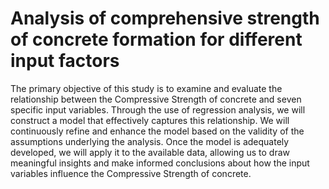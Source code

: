 # Analysis of comprehensive strength of concrete formation for different input factors
The primary objective of this study is to examine and evaluate the relationship between the Compressive Strength of concrete and seven specific input variables. Through the use of regression analysis, we will construct a model that effectively captures this relationship. We will continuously refine and enhance the model based on the validity of the assumptions underlying the analysis. Once the model is adequately developed, we will apply it to the available data, allowing us to draw meaningful insights and make informed conclusions about how the input variables influence the Compressive Strength of concrete.
